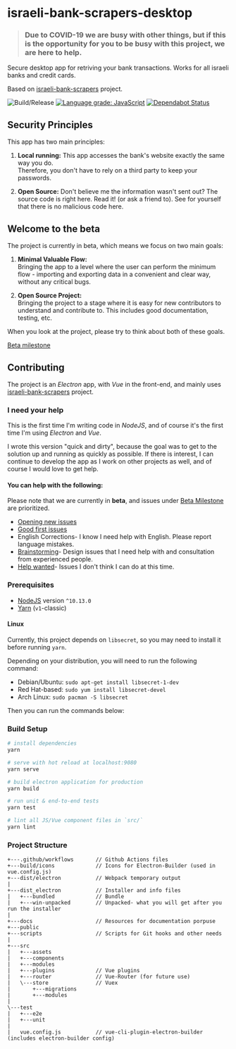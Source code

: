 # israeli-bank-scrapers-desktop

> ### Due to COVID-19 we are busy with other things, but if this is the opportunity for you to be busy with this project, we are here to help.

Secure desktop app for retriving your bank transactions. Works for all israeli banks and credit cards.

Based on [israeli-bank-scrapers](https://github.com/eshaham/israeli-bank-scrapers) project.

![Build/Release](https://github.com/baruchiro/israeli-bank-scrapers-desktop/workflows/Build/Release/badge.svg?branch=master&event=push)
[![Language grade: JavaScript](https://img.shields.io/lgtm/grade/javascript/g/baruchiro/israeli-bank-scrapers-desktop.svg?logo=lgtm&logoWidth=18)](https://lgtm.com/projects/g/baruchiro/israeli-bank-scrapers-desktop/context:javascript)
[![Dependabot Status](https://api.dependabot.com/badges/status?host=github&repo=baruchiro/israeli-bank-scrapers-desktop)](https://dependabot.com)

## Security Principles

This app has two main principles:

1. **Local running:** This app accesses the bank's website exactly the same way you do.  
Therefore, you don't have to rely on a third party to keep your passwords.

2. **Open Source:** Don't believe me the information wasn't sent out?
The source code is right here. Read it! (or ask a friend to). See for yourself that there is no malicious code here.

## Welcome to the beta

The project is currently in beta, which means we focus on two main goals:

1. **Minimal Valuable Flow:**  
Bringing the app to a level where the user can perform the minimum flow - importing and exporting data in a convenient and clear way, without any critical bugs.

2. **Open Source Project:**  
Bringing the project to a stage where it is easy for new contributors to understand and contribute to. This includes good documentation, testing, etc.

When you look at the project, please try to think about both of these goals.

[Beta milestone](https://github.com/baruchiro/israeli-bank-scrapers-desktop/issues?q=is%3Aopen+is%3Aissue+milestone%3ABeta)

## Contributing

The project is an *Electron* app, with *Vue* in the front-end, and mainly uses [israeli-bank-scrapers](https://github.com/eshaham/israeli-bank-scrapers) project.

### I need your help

This is the first time I'm writing code in *NodeJS*, and of course it's the first time I'm using *Electron* and *Vue*.

I wrote this version "quick and dirty", because the goal was to get to the solution up and running as quickly as possible. If there is interest, I can continue to develop the app as I work on other projects as well, and of course I would love to get help.

#### You can help with the following:

Please note that we are currently in **beta**, and issues under [Beta Milestone](https://github.com/baruchiro/israeli-bank-scrapers-desktop/issues?q=is%3Aopen+is%3Aissue+milestone%3ABeta) are prioritized.

- [Opening new issues](https://github.com/baruchiro/israeli-bank-scrapers-desktop/issues/new)
- [Good first issues](https://github.com/baruchiro/israeli-bank-scrapers-desktop/contribute)
- English Corrections- I know I need help with English. Please report language mistakes.
- [Brainstorming](https://github.com/baruchiro/israeli-bank-scrapers-desktop/issues?utf8=%E2%9C%93&q=is%3Aopen+is%3Aissue+label%3Abrainstorming+)- Design issues that I need help with and consultation from experienced people.
- [Help wanted](https://github.com/baruchiro/israeli-bank-scrapers-desktop/issues?q=is%3Aopen+is%3Aissue+label%3A%22help+wanted%22)- Issues I don't think I can do at this time.

### Prerequisites

- [NodeJS](https://nodejs.org/) version `^10.13.0`
- [Yarn](https://classic.yarnpkg.com) (`v1`-classic)

#### Linux

Currently, this project depends on `libsecret`, so you may need to install it before running `yarn`.

Depending on your distribution, you will need to run the following command:

* Debian/Ubuntu: `sudo apt-get install libsecret-1-dev`
* Red Hat-based: `sudo yum install libsecret-devel`
* Arch Linux: `sudo pacman -S libsecret`

Then you can run the commands below:

### Build Setup

``` bash
# install dependencies
yarn

# serve with hot reload at localhost:9080
yarn serve

# build electron application for production
yarn build

# run unit & end-to-end tests
yarn test

# lint all JS/Vue component files in `src/`
yarn lint

```

### Project Structure

```
+---.github/workflows       // Github Actions files
+---build/icons             // Icons for Electron-Builder (used in vue.config.js)
+---dist/electron           // Webpack temporary output
|
+---dist_electron           // Installer and info files
|   +---bundled             // Bundle
|   +---win-unpacked        // Unpacked- what you will get after you run the installer
|
+---docs                    // Resources for documentation porpuse
+---public
+---scripts                 // Scripts for Git hooks and other needs
|
+---src
|   +---assets
|   +---components
|   +---modules
|   +---plugins             // Vue plugins
|   +---router              // Vue-Router (for future use)
|   \---store               // Vuex
|       +---migrations
|       +---modules
|
\---test
|   +---e2e
|   +---unit
|
|   vue.config.js           // vue-cli-plugin-electron-builder (includes electron-builder config)
```
